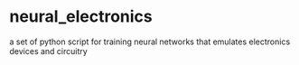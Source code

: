 # neural_electronics
a set of python script for training neural networks that emulates electronics devices and circuitry
